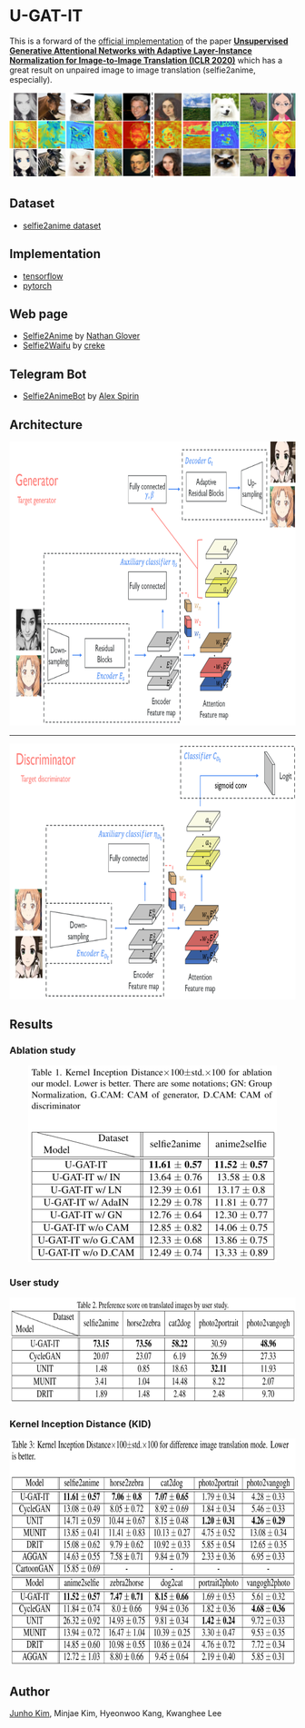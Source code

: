 # U-GAT-IT

This is a forward of the [official implementation](https://github.com/taki0112/UGATIT) of the paper [**Unsupervised Generative Attentional Networks with Adaptive Layer-Instance Normalization for Image-to-Image Translation (ICLR 2020)**](https://arxiv.org/abs/1907.10830) which has a great result on unpaired image to image translation (selfie2anime, especially).

<div align="center">
  <img src="./assets/teaser.png">
</div>

## Dataset
* [selfie2anime dataset](https://drive.google.com/file/d/1xOWj1UVgp6NKMT3HbPhBbtq2A4EDkghF/view?usp=sharing)

## Implementation
* [tensorflow](./tensorflow/)
* [pytorch](./pytorch/)

## Web page
* [Selfie2Anime](https://selfie2anime.com) by [Nathan Glover](https://github.com/t04glovern)
* [Selfie2Waifu](https://waifu.lofiu.com) by [creke](https://github.com/creke)

## Telegram Bot
* [Selfie2AnimeBot](https://t.me/selfie2animebot) by [Alex Spirin](https://github.com/sxela)

## Architecture
<div align="center">
  <img src = './assets/generator_fix.png' width = '785px' height = '500px'>
</div>

---

<div align="center">
  <img src = './assets/discriminator_fix.png' width = '785px' height = '450px'>
</div>

## Results
### Ablation study
<div align="center">
  <img src = './assets/ablation.png' width = '438px' height = '346px'>
</div>

### User study
<div align="center">
  <img src = './assets/user_study.png' width = '738px' height = '187px'>
</div>

### Kernel Inception Distance (KID)
<div align="center">
  <img src = './assets/kid_fix2.png' width = '750px' height = '400px'>
</div>

## Author
[Junho Kim](http://bit.ly/jhkim_ai), Minjae Kim, Hyeonwoo Kang, Kwanghee Lee